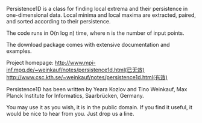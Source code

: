 Persistence1D is a class for finding local extrema and their persistence 
in one-dimensional data. Local minima and local maxima are extracted, 
paired, and sorted according to their persistence.

The code runs in O(n log n) time, where n is the number of input points.

The download package comes with extensive documentation and examples.

Project homepage: http://www.mpi-inf.mpg.de/~weinkauf/notes/persistence1d.html(已无效)
                  http://www.csc.kth.se/~weinkauf/notes/persistence1d.html(有效)

Persistence1D has been written by Yeara Kozlov and Tino Weinkauf, Max Planck 
Institute for Informatics, Saarbrücken, Germany. 

You may use it as you wish, it is in the public domain. If you find it useful, 
it would be nice to hear from you. Just drop us a line.

